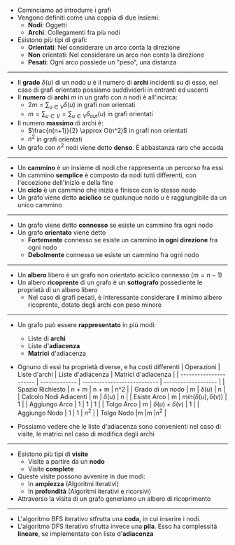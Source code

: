 * Cominciamo ad introdurre i grafi
* Vengono definiti come una coppia di due insiemi:
	* __Nodi__: Oggetti
	* __Archi__: Collegamenti fra più nodi
* Esistono più tipi di grafi:
	* __Orientati__: Nel considerare un arco conta la direzione
	* __Non__ orientati: Nel considerare un arco non conta la direzione
	* __Pesati__: Ogni arco possiede un "peso", una distanza
---
* Il __grado__ $\delta(u)$ di un nodo $u$ è il numero di __archi__ incidenti su di esso, nel caso di grafi orientato possiamo suddividerli in entranti ed uscenti
* Il __numero__ di __archi__ $m$ in un grafo con $n$ nodi è all'incirca:
	* $2m = \sum_{u \in V} \delta(u)$  in grafi non orientati
	* $m = \sum_{u \in V} = \sum_{u \in V} \delta_{out}(u)$ in grafi orientati
* Il numero __massimo__ di archi è:
	* $\frac{n(n+1)}{2} \approx O(n^2)$ in grafi non orientati
	* $n^2$ in grafi orientati
* Un grafo con $n^2$ nodi viene detto __denso__. È abbastanza raro che accada
---
* Un __cammino__ è un insieme di nodi che rappresenta un percorso fra essi
* Un cammino __semplice__ è composto da nodi tutti differenti, con l'eccezione dell'inizio e della fine
* Un __ciclo__ è un cammino che inizia e finisce con lo stesso nodo
* Un grafo viene detto __aciclico__ se qualunque nodo $u$ è raggiungibile da un unico cammino
---
* Un grafo viene detto __connesso__ se esiste un cammino fra ogni nodo
* Un grafo __orientato__ viene detto 
	* __Fortemente__ connesso se esiste un cammino __in ogni direzione__ fra ogni nodo
	* __Debolmente__ connesso se esiste un cammino fra ogni nodo
---
* Un __albero__ libero è un grafo non orientato aciclico connesso ($m = n-1$)
* Un albero __ricoprente__ di un grafo è un __sottografo__ possediente le proprietà di un albero libero
	* Nel caso di grafi pesati, è interessante considerare il minimo albero ricoprente, dotato degli archi con peso minore
---
* Un grafo può essere __rappresentato__ in più modi:
	* Liste di __archi__
	* Liste d'__adiacenza__
	* __Matrici__ d'adiacenza
* Ognuno di essi ha proprietà diverse, e ha costi differenti
 | Operazioni              | Liste d'archi | Liste d'adiacenza           | Matrici d'adiacenza |
 | ---------------------- | ------------- | --------------------------- | ------------------- |
 | Spazio Richiesto       | n + m         | n + m                       | n^2                 |
 | Grado di un nodo       | m             | $\delta(u)$                 | n                   |
 | Calcolo Nodi Adiacenti | m             | $\delta(u)$                 | n                   |
 | Esiste Arco            | m             | $min(\delta(u), \delta(v))$ | 1                   |
 | Aggiungo Arco          | 1             | 1                           | 1                   |
 | Tolgo Arco             | m             | $\delta(u) + \delta(v)$     | 1                   |
 | Aggiungo Nodo          | 1             | 1                           | $n^2$                 |
 | Tolgo Nodo                       |m               |m                             |$n^2$                     |

* Possiamo vedere che le liste d'adiacenza sono convenienti nel caso di visite, le matrici nel caso di modifica degli archi
---
* Esistono più tipi di __visite__
	* Visite a partire da un __nodo__
	* Visite __complete__
* Queste visite possono avvenire in due modi:
	* In __ampiezza__ (Algoritmi iterativi)
	* In __profondità__ (Algoritmi iterativi e ricorsivi)
* Attraverso la visita di un grafo generiamo un albero di ricoprimento
---
* L'algoritmo BFS iterativo stfrutta una __coda__, in cui inserire i nodi. 
* L'algoritmo DFS iterativo sfrutta invece una __pila__. Esso ha complessità __lineare__, se implementato con liste d'__adiacenza__